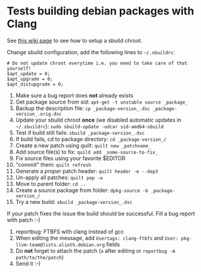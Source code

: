 # Tests building debian packages with Clang

See [this wiki page](https://github.com/nonas/debian-clang/wiki/Building-Debian-with-Clang:-tests) to see how to setup a sbuild chroot.

Change sbuild configuration, add the following lines to ```~/.sbuildrc```:
```
# Do not update chroot everytime i.e. you need to take care of that yourself!
$apt_update = 0;
$apt_upgrade = 0;
$apt_distupgrade = 0;
```

1. Make sure a bug report does **not** already exists
2. Get package source from _sid_: ```apt-get -t unstable source _package_```
3. Backup the description file: ```cp _package-version_.dsc _package-version_.orig.dsc```
4. Update your sbuild chroot **once** (we disabled automatic updates in ```~/.sbuildrc```): ```sudo sbuild-update -udcar sid-amd64-sbuild```
5. Test if build still fails: ```sbuild _package-version_.dsc```
6. If  build fails, cd to package directory: ```cd _package-version_/```
7. Create a new patch using _quilt_: ```quilt new _patchname_```
8. Add source file(s) to fix: ```quild add _some-source-to-fix_```
9. Fix source files using your favorite $EDITOR
10. "commit" them: ```quilt refresh```
11. Generate a _proper_ patch header: ```quilt header -e --dep3```
12. Un-apply all patches: ```quilt pop -a```
13. Move to parent folder: ```cd ..```
14. Create a source package from folder: ```dpkg-source -b _package-version_/```
15. Try a new build: ```sbuild _package-version_.dsc```

If your patch fixes the issue the build should be successful.
Fill a bug report with patch :-)

1. reportbug: FTBFS with clang instead of gcc
2. When editing the message, add ```Usertags: clang-ftbfs``` and ```User: pkg-llvm-team@lists.alioth.debian.org``` fields
3. Do **not** forget to attach the patch (```a``` after editing or ```reportbug -A path/to/the/patch```)
4. Send it :-)
